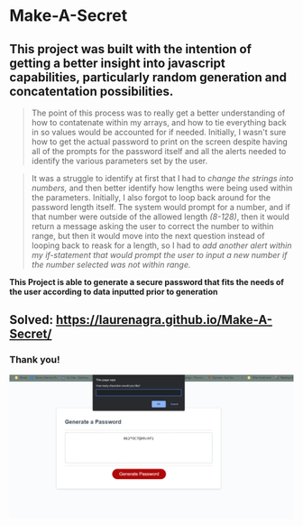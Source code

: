 # Make-A-Secret

## This project was built with the intention of getting a better insight into javascript capabilities, particularly random generation and concatentation possibilities. 

>The point of this process was to really get a better understanding of how to contatenate within my arrays, and how to tie everything back in so values would be accounted for if needed. Initially, I wasn't sure how to get the actual password to print on the screen despite having all of the prompts for the password itself and all the alerts needed to identify the various parameters set by the user. 


>It was a struggle to identify at first that I had to *change the strings into numbers,* and then better identify how lengths were being used within the parameters. Initially, I also forgot to loop back around for the password length itself. The system would prompt for a number, and if that number were outside of the allowed length *(8-128)*, then it would return a message asking the user to correct the number to within range, but then it would move into the next question instead of looping back to reask for a length, so I had to *add another alert within my if-statement that would prompt the user to input a new number if the number selected was not within range.*


**This Project is able to generate a secure password that fits the needs of the user according to data inputted prior to generation**

## Solved: https://laurenagra.github.io/Make-A-Secret/
### Thank you!

<img src="./assets/images/password-gen.png">